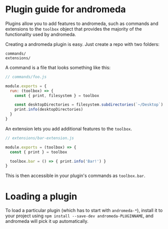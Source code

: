 # Plugin guide for andromeda

Plugins allow you to add features to andromeda, such as commands and
extensions to the `toolbox` object that provides the majority of the functionality
used by andromeda.

Creating a andromeda plugin is easy. Just create a repo with two folders:

```
commands/
extensions/
```

A command is a file that looks something like this:

```js
// commands/foo.js

module.exports = {
  run: (toolbox) => {
    const { print, filesystem } = toolbox

    const desktopDirectories = filesystem.subdirectories(`~/Desktop`)
    print.info(desktopDirectories)
  }
}
```

An extension lets you add additional features to the `toolbox`.

```js
// extensions/bar-extension.js

module.exports = (toolbox) => {
  const { print } = toolbox

  toolbox.bar = () => { print.info('Bar!') }
}
```

This is then accessible in your plugin's commands as `toolbox.bar`.

# Loading a plugin

To load a particular plugin (which has to start with `andromeda-*`),
install it to your project using `npm install --save-dev andromeda-PLUGINNAME`,
and andromeda will pick it up automatically.
